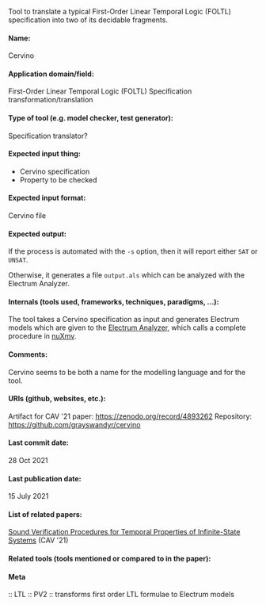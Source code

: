 Tool to translate a typical First-Order Linear Temporal Logic (FOLTL) specification into two of its decidable fragments.

#### Name:
Cervino

#### Application domain/field:
First-Order Linear Temporal Logic (FOLTL)
Specification transformation/translation

#### Type of tool (e.g. model checker, test generator):
Specification translator?

#### Expected input thing:
- Cervino specification
- Property to be checked

#### Expected input format:
Cervino file

#### Expected output:
If the process is automated with the `-s` option, then it will report either `SAT` or `UNSAT`.

Otherwise, it generates a file `output.als` which can be analyzed with the Electrum Analyzer.

#### Internals (tools used, frameworks, techniques, paradigms, ...):
The tool takes a Cervino specification as input and generates Electrum models which are given to the [Electrum Analyzer](Checkers/Electrum%20Analyzer.md), which calls a complete procedure in [nuXmv](Checkers/nuXmv.md).

#### Comments:
Cervino seems to be both a name for the modelling language and for the tool.

#### URIs (github, websites, etc.):
Artifact for CAV '21 paper: https://zenodo.org/record/4893262
Repository: https://github.com/grayswandyr/cervino

#### Last commit date:
28 Oct 2021

#### Last publication date:
15 July 2021

#### List of related papers:
[Sound Verification Procedures for Temporal Properties of Infinite-State Systems](https://doi.org/10.1007/978-3-030-81688-9_16) (CAV '21)

#### Related tools (tools mentioned or compared to in the paper):

#### Meta
:: LTL
:: PV2 :: transforms first order LTL formulae to Electrum models